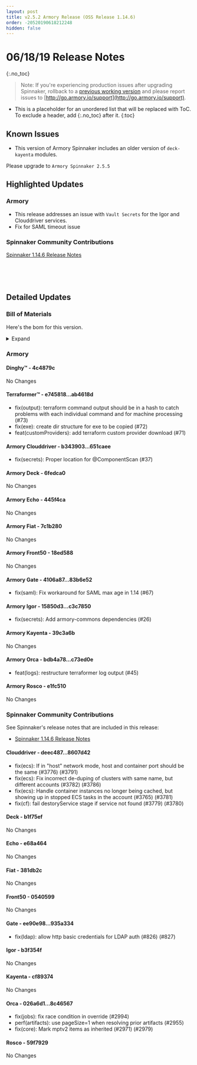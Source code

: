 ```yaml
---
layout: post
title: v2.5.2 Armory Release (OSS Release 1.14.6)
order: -20520190618212248
hidden: false
---
```


# 06/18/19 Release Notes
{:.no_toc}

> Note: If you're experiencing production issues after upgrading Spinnaker, rollback to a [previous working version](http://docs.armory.io/admin-guides/troubleshooting/#i-upgraded-spinnaker-and-it-is-no-longer-responding-how-do-i-rollback) and please report issues to [http://go.armory.io/support](http://go.armory.io/support).

* This is a placeholder for an unordered list that will be replaced with ToC. To exclude a header, add {:.no_toc} after it.
{:toc}


## Known Issues
* This version of Armory Spinnaker includes an older version of `deck-kayenta` modules.

Please upgrade to `Armory Spinnaker 2.5.5`

## Highlighted Updates
### Armory

* This release addresses an issue with `Vault Secrets` for the Igor and Clouddriver services.
* Fix for SAML timeout issue


###  Spinnaker Community Contributions
[Spinnaker 1.14.6 Release Notes](https://www.spinnaker.io/community/releases/versions/1-14-6-changelog)

<br><br><br>
## Detailed Updates

### Bill of Materials
Here's the bom for this version.
<details><summary>Expand</summary>
<pre class="highlight">
<code>version: 2.5.2-rc198
timestamp: "2019-06-18 19:05:34"
services:
  clouddriver:
    version: 4.6.1-651caee-8607d42-rc117
  deck:
    version: 2.0.0-6fedca0-b1f75ef-rc13
  dinghy:
    version: 0.0.3-4c4879c-rc7
  echo:
    version: 2.5.0-445f4ca-e68a464-rc115
  fiat:
    version: 1.5.0-7c1b280-381db2c-rc104
  front50:
    version: 0.17.0-18ed588-0540599-edge5
  gate:
    version: 1.8.2-83b6e52-935a334-rc106
  igor:
    version: 1.3.0-c3c7850-b3f354f-rc106
  kayenta:
    version: 0.8.1-39c3a6b-cf89374-edge5
  monitoring-daemon:
    version: 0.13.0-bf01bf2-rc1
  monitoring-third-party:
    version: 0.13.0-bf01bf2-rc1
  orca:
    version: 2.7.4-c73ed0e-8c46567-rc115
  rosco:
    version: 0.12.0-e1fc510-59f7929-edge5
  terraformer:
    version: 0.0.1-ab4618d-rc17
dependencies:
  redis:
    version: 2:2.8.4-2
artifactSources:
  dockerRegistry: docker.io/armory</code>
</pre>
</details>



### Armory
#### Dinghy&trade; - 4c4879c
No Changes

#### Terraformer&trade; - e745818...ab4618d
 - fix(output): terraform command output should be in a hash to catch problems with each individual command and for machine processing (#73)
 - fix(exe): create dir structure for exe to be copied (#72)
 - feat(customProviders): add terraform custom provider download (#71)

#### Armory Clouddriver  - b343903...651caee
 - fix(secrets): Proper location for @ComponentScan (#37)

#### Armory Deck  - 6fedca0
No Changes

#### Armory Echo  - 445f4ca
No Changes

#### Armory Fiat  - 7c1b280
No Changes

#### Armory Front50  - 18ed588
No Changes

#### Armory Gate  - 4106a87...83b6e52
 - fix(saml): Fix workaround for SAML max age in 1.14 (#67)

#### Armory Igor  - 15850d3...c3c7850
 - fix(secrets): Add armory-commons dependencies (#26)

#### Armory Kayenta  - 39c3a6b
No Changes

#### Armory Orca  - bdb4a78...c73ed0e
 - feat(logs): restructure terraformer log output (#45)

#### Armory Rosco  - e1fc510
No Changes



###  Spinnaker Community Contributions

See Spinnaker's release notes that are included in this release:  
* [Spinnaker 1.14.6 Release Notes](https://www.spinnaker.io/community/releases/versions/1-14-6-changelog)

#### Clouddriver  - deec487...8607d42
 - fix(ecs): If in "host" network mode, host and container port should be the same (#3776) (#3791)
 - fix(ecs): Fix incorrect de-duping of clusters with same name, but different accounts (#3782) (#3786)
 - fix(ecs): Handle container instances no longer being cached, but showing up in stopped ECS tasks in the account (#3765) (#3781)
 - fix(cf): fail destoryService stage if service not found (#3779) (#3780)

#### Deck  - b1f75ef
No Changes

#### Echo  - e68a464
No Changes

#### Fiat  - 381db2c
No Changes

#### Front50  - 0540599
No Changes

#### Gate  - ee90e98...935a334
 - fix(ldap): allow http basic credentials for LDAP auth (#826) (#827)

#### Igor  - b3f354f
No Changes

#### Kayenta  - cf89374
No Changes

#### Orca  - 026a6d1...8c46567
 - fix(jobs): fix race condition in override (#2994)
 - perf(artifacts): use pageSize=1 when resolving prior artifacts (#2955)
 - fix(core): Mark mptv2 items as inherited (#2971) (#2979)

#### Rosco  - 59f7929
No Changes
